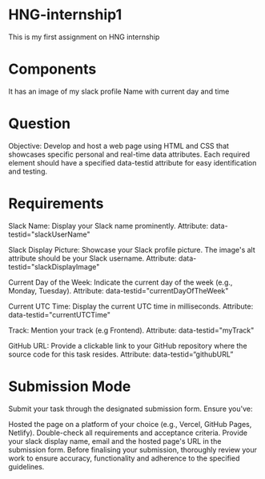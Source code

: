 # HNG-internship1

This is my first assignment on HNG internship

# Components

It has an image of my slack profile
Name with current day and time

# Question

Objective: Develop and host a web page using HTML and CSS that showcases specific personal and real-time data attributes. Each required element should have a specified data-testid attribute for easy identification and testing.

# Requirements

Slack Name:
Display your Slack name prominently.
Attribute: data-testid="slackUserName"

Slack Display Picture:
Showcase your Slack profile picture.
The image's alt attribute should be your Slack username.
Attribute: data-testid="slackDisplayImage"

Current Day of the Week:
Indicate the current day of the week (e.g., Monday, Tuesday).
Attribute: data-testid="currentDayOfTheWeek"

Current UTC Time:
Display the current UTC time in milliseconds.
Attribute: data-testid="currentUTCTime"

Track:
Mention your track (e.g Frontend).
Attribute: data-testid="myTrack"

GitHub URL:
Provide a clickable link to your GitHub repository where the source code for this task resides.
Attribute: data-testid=“githubURL”

# Submission Mode

Submit your task through the designated submission form. Ensure you've:

Hosted the page on a platform of your choice (e.g., Vercel, GitHub Pages, Netlify).
Double-check all requirements and acceptance criteria.
Provide your slack display name, email and the hosted page's URL in the submission form.
Before finalising your submission, thoroughly review your work to ensure accuracy, functionality and adherence to the specified guidelines.
